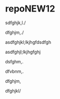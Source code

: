 # repoNEW12

sdfghjk,l./

dfghjm,./

asdfghjkl;lkjhgfdsdfgh

asdfghjl;lkjhgfghj

dsfghm,.

dfvbnm,.

dfghjm,

dfghjkl/
